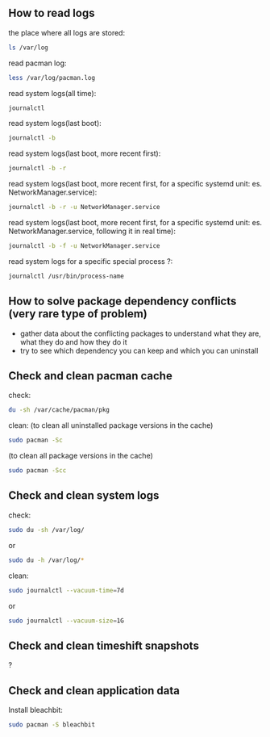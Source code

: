 ## How to read logs

the place where all logs are stored:

```sh
ls /var/log
```

read pacman log:

```sh
less /var/log/pacman.log
```

read system logs(all time):

```sh
journalctl
```

read system logs(last boot):

```sh
journalctl -b
```

read system logs(last boot, more recent first):

```sh
journalctl -b -r
```

read system logs(last boot, more recent first, for a specific systemd unit: es. NetworkManager.service):

```sh
journalctl -b -r -u NetworkManager.service
```

read system logs(last boot, more recent first, for a specific systemd unit: es. NetworkManager.service, following it in real time):

```sh
journalctl -b -f -u NetworkManager.service
```

read system logs for a specific special process ?:

```sh
journalctl /usr/bin/process-name
```

## How to solve package dependency conflicts (very rare type of problem)

- gather data about the conflicting packages to understand what they are, what they do and how they do it
- try to see which dependency you can keep and which you can uninstall

## Check and clean pacman cache

check:

```sh
du -sh /var/cache/pacman/pkg
```

clean:
(to clean all uninstalled package versions in the cache)

```sh
sudo pacman -Sc
```

(to clean all package versions in the cache)

```sh
sudo pacman -Scc
```

## Check and clean system logs

check:

```sh
sudo du -sh /var/log/
```

or

```sh
sudo du -h /var/log/*
```

clean:

```sh
sudo journalctl --vacuum-time=7d
```

or

```sh
sudo journalctl --vacuum-size=1G
```

## Check and clean timeshift snapshots

?

## Check and clean application data

Install bleachbit:

```sh
sudo pacman -S bleachbit
```
